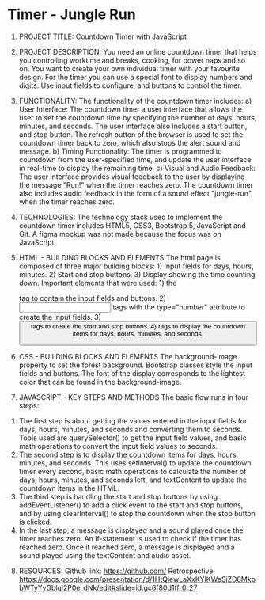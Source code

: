 # Timer - Jungle Run

1. PROJECT TITLE: Countdown Timer with JavaScript

2. PROJECT DESCRIPTION: You need an online countdown timer that helps you controlling worktime and breaks, cooking, for power naps and so on. You want to create your own individual timer with your favourite design. For the timer you can use a special font to display numbers and digits. Use input fields to configure, and buttons to control the timer.

3. FUNCTIONALITY: The functionality of the countdown timer includes:
a) User Interface: The countdown timer a user interface that allows the user to set the countdown time by specifying the number of days, hours, minutes, and seconds. The user interface also includes a start button, and stop button. The refresh button of the browser is used to set the countdown timer back to zero, which also stops the alert sound and message.
b) Timing Functionality: The timer is programmed to countdown from the user-specified time, and update the user interface in real-time to display the remaining time.
c) Visual and Audio Feedback: The user interface provides visual feedback to the user by displaying the message "Run!" when the timer reaches zero. The countdown timer also includes audio feedback in the form of a sound effect "jungle-run", when the timer reaches zero.

4. TECHNOLOGIES: The technology stack used to implement the countdown timer includes HTML5, CSS3, Bootstrap 5, JavaScript and Git. A figma mockup was not made because the focus was on JavaScript.

5. HTML - BUILDING BLOCKS AND ELEMENTS
The html page is composed of three major building blocks: 1) Input fields for days, hours, minutes. 2) Start and stop buttons. 3) Display showing the time counting down. Important elements that were used: 1) the <form> tag to contain the input fields and buttons. 2) <input> tags with the type="number" attribute to create the input fields. 3) <button> tags to create the start and stop buttons. 4) <span> tags to display the countdown items for days, hours, minutes, and seconds.

6. CSS - BUILDING BLOCKS AND ELEMENTS
The background-image property to set the forest background. Bootstrap classes style the input fields and buttons. The font of the display corresponds to the lightest color that can be found in the background-image.

7. JAVASCRIPT - KEY STEPS AND METHODS
The basic flow runs in four steps: 
1) The first step is about getting the values entered in the input fields for days, hours, minutes, and seconds and converting them to seconds. Tools used are querySelector() to get the input field values, and basic math operations to convert the input field values to seconds.
2) The second step is to display the countdown items for days, hours, minutes, and seconds. This uses setInterval() to update the countdown timer every second, basic math operations to calculate the number of days, hours, minutes, and seconds left, and textContent to update the countdown items in the HTML.
3) The third step is handling the start and stop buttons by using addEventListener() to add a click event to the start and stop buttons, and by using clearInterval() to stop the countdown when the stop button is clicked.
4) In the last step, a message is displayed and a sound played once the timer reaches zero. An If-statement is used to check if the timer has reached zero. Once it reached zero, a message is displayed and a sound played using the textContent and audio asset.


8. RESOURCES: 
Github link: https://github.com/
Retrospective: https://docs.google.com/presentation/d/1HtQiewLaXxKYlKWeSjZD8MkpbWTyYyGblql2P0e_dNk/edit#slide=id.gc6f80d1ff_0_27

